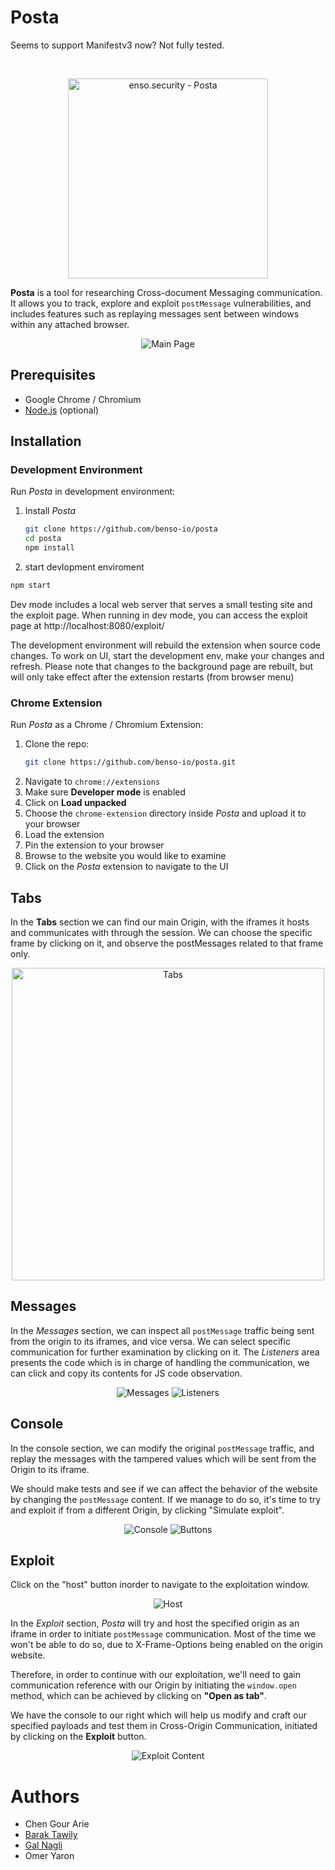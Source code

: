 # Posta

Seems to support Manifestv3 now? Not fully tested.

<br /><p align="center"><a href="https://github.com/benso-io/posta" title="Posta"><img height="320" src="./images/benso-posta.png" alt="enso.security - Posta"></a></p>

**Posta** is a tool for researching Cross-document Messaging communication. It allows you to track, explore and exploit `postMessage` vulnerabilities, and includes features such as replaying messages sent between windows within any attached browser.

<p align="center"><img src="./images/main_page.png" alt="Main Page"></p>

## Prerequisites
* Google Chrome / Chromium
* [Node.js](https://nodejs.org/en/download/) (optional)

## Installation

### Development Environment

Run *Posta* in development environment:

1. Install *Posta*
   ```bash
   git clone https://github.com/benso-io/posta
   cd posta
   npm install
   ```
2. start devlopment enviroment
  ```bash
  npm start
  ``` 

Dev mode includes a local web server that serves a small testing site and the exploit page.
When running in dev mode, you can access the exploit page at http://localhost:8080/exploit/

The development environment will rebuild the extension when source code changes. To work on UI, start the development env, make your changes and refresh. Please note that changes to the background page are rebuilt, but will only take effect after the extension restarts (from browser menu)



### Chrome Extension

Run *Posta* as a Chrome / Chromium Extension:

1. Clone the repo:
   ```bash
   git clone https://github.com/benso-io/posta.git
   ```
1. Navigate to `chrome://extensions`
1. Make sure **Developer mode** is enabled
1. Click on **Load unpacked**
1. Choose the `chrome-extension` directory inside *Posta* and upload it to your browser
1. Load the extension
1. Pin the extension to your browser
1. Browse to the website you would like to examine
1. Click on the *Posta* extension to navigate to the UI

## Tabs
In the **Tabs** section we can find our main Origin, with the iframes it hosts and communicates with through the session.
We can choose the specific frame by clicking on it, and observe the postMessages related to that frame only.

<p align="center"><img width="500" src="./images/tabs.png" alt="Tabs"></p>

## Messages
In the *Messages* section, we can inspect all `postMessage` traffic being sent from the origin to its iframes, and vice versa.
We can select specific communication for further examination by clicking on it.
The *Listeners* area presents the code which is in charge of handling the communication, we can click and copy its contents for JS code observation.

<p align="center"><img src="./images/messages.png" alt="Messages">
<img src="./images/listeners.png" alt="Listeners"></p>

## Console
In the console section, we can modify the original `postMessage` traffic, and replay the messages with the tampered values which will be sent from the Origin to its iframe.

We should make tests and see if we can affect the behavior of the website by changing the `postMessage` content. If we manage to do so, it's time to try and exploit if from a different Origin, by clicking "Simulate exploit".

<p align="center"><img src="./images/console.png" alt="Console">
<img src="./images/buttons.png" alt="Buttons"></p>


## Exploit

Click on the "host" button inorder to navigate to the exploitation window.

<p align="center"><img src="./images/host.png" alt="Host">

In the *Exploit* section, *Posta* will try and host the specified origin as an iframe in order to initiate `postMessage` communication. Most of the time we won't be able to do so, due to X-Frame-Options being enabled on the origin website.

Therefore, in order to continue with our exploitation, we'll need to gain communication reference with our Origin by initiating the `window.open` method, which can be achieved by clicking on **"Open as tab"**.

We have the console to our right which will help us modify and craft our specified payloads and test them in Cross-Origin Communication, initiated by clicking on the **Exploit** button.

<p align="center"><img src="./images/exploit_area.png" alt="Exploit Content"></p>

# Authors
- Chen Gour Arie
- [Barak Tawily](https://quitten.github.io/)
- [Gal Nagli](https://github.com/NagliNagli)
- Omer Yaron
